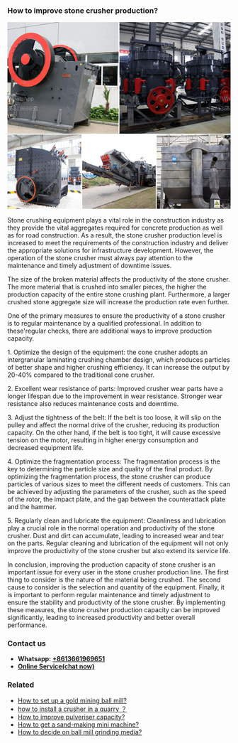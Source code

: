 <h3>How to improve stone crusher production?</h3><img src='1701745270.jpg' alt=''><p>Stone crushing equipment plays a vital role in the construction industry as they provide the vital aggregates required for concrete production as well as for road construction. As a result, the stone crusher production level is increased to meet the requirements of the construction industry and deliver the appropriate solutions for infrastructure development. However, the operation of the stone crusher must always pay attention to the maintenance and timely adjustment of downtime issues.</p><p>The size of the broken material affects the productivity of the stone crusher. The more material that is crushed into smaller pieces, the higher the production capacity of the entire stone crushing plant. Furthermore, a larger crushed stone aggregate size will increase the production rate even further.</p><p>One of the primary measures to ensure the productivity of a stone crusher is to regular maintenance by a qualified professional. In addition to these'regular checks, there are additional ways to improve production capacity.</p><p>1. Optimize the design of the equipment: the cone crusher adopts an intergranular laminating crushing chamber design, which produces particles of better shape and higher crushing efficiency. It can increase the output by 20-40% compared to the traditional cone crusher.</p><p>2. Excellent wear resistance of parts: Improved crusher wear parts have a longer lifespan due to the improvement in wear resistance. Stronger wear resistance also reduces maintenance costs and downtime.</p><p>3. Adjust the tightness of the belt: If the belt is too loose, it will slip on the pulley and affect the normal drive of the crusher, reducing its production capacity. On the other hand, if the belt is too tight, it will cause excessive tension on the motor, resulting in higher energy consumption and decreased equipment life.</p><p>4. Optimize the fragmentation process: The fragmentation process is the key to determining the particle size and quality of the final product. By optimizing the fragmentation process, the stone crusher can produce particles of various sizes to meet the different needs of customers. This can be achieved by adjusting the parameters of the crusher, such as the speed of the rotor, the impact plate, and the gap between the counterattack plate and the hammer.</p><p>5. Regularly clean and lubricate the equipment: Cleanliness and lubrication play a crucial role in the normal operation and productivity of the stone crusher. Dust and dirt can accumulate, leading to increased wear and tear on the parts. Regular cleaning and lubrication of the equipment will not only improve the productivity of the stone crusher but also extend its service life.</p><p>In conclusion, improving the production capacity of stone crusher is an important issue for every user in the stone crusher production line. The first thing to consider is the nature of the material being crushed. The second cause to consider is the selection and quantity of the equipment. Finally, it is important to perform regular maintenance and timely adjustment to ensure the stability and productivity of the stone crusher. By implementing these measures, the stone crusher production capacity can be improved significantly, leading to increased productivity and better overall performance.</p><h3>Contact us</h3><ul><li><strong>Whatsapp:&nbsp;<a href="https://wa.me/8613661969651">+8613661969651</a></strong></li><li><a href="https://swt.shibang-china.com/?git&amp;zhl&amp;How to improve stone crusher production"><strong>Online Service(chat now)</strong></a></li></ul><h3>Related</h3><ul><li><a href='How to set up a gold mining ball mill.md'>How to set up a gold mining ball mill?</a></li><li><a href='how to install a crusher in a quarry ？.md'>how to install a crusher in a quarry ？</a></li><li><a href='How to improve pulveriser capacity.md'>How to improve pulveriser capacity?</a></li><li><a href='How to get a sandmaking mini machine.md'>How to get a sand-making mini machine?</a></li><li><a href='How to decide on ball mill grinding media.md'>How to decide on ball mill grinding media?</a></li></ul>